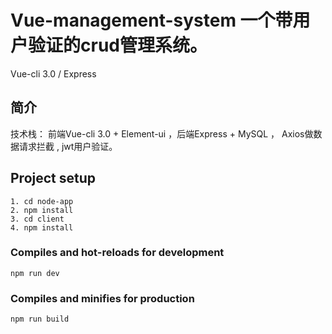 # Vue-management-system   一个带用户验证的crud管理系统。
Vue-cli 3.0 / Express

## 简介

技术栈： 前端Vue-cli 3.0 + Element-ui ，后端Express + MySQL ， Axios做数据请求拦截 , jwt用户验证。

## Project setup
```
1. cd node-app
2. npm install
3. cd client
4. npm install
```

### Compiles and hot-reloads for development
```
npm run dev
```

### Compiles and minifies for production
```
npm run build
